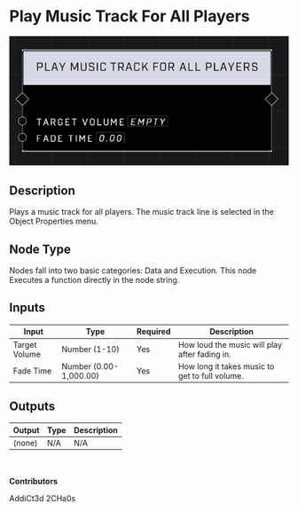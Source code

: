 # Play Music Track For All Players
![alt text](../../../.gitbook/assets/play-music-track-for-all-players.png)
## Description
Plays a music track for all players. The music track line is selected in the Object Properties menu.

## Node Type
Nodes fall into two basic categories: Data and Execution. This node Executes a function directly in the node string.

## Inputs
| Input            | Type             | Required | Description												    |
|------------------|------------------|----------|--------------------------------------------------------------|
| Target Volume | Number (1-10)| Yes | How loud the music will play after fading in.|
| Fade Time | Number (0.00-1,000.00)| Yes | How long it takes music to get to full volume.|

## Outputs
| Output           | Type             | Description												     |
|------------------|------------------|--------------------------------------------------------------|
| (none) | N/A  | N/A  |

\
\
**Contributors**

AddiCt3d 2CHa0s

